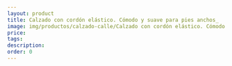 ```yaml
---
layout: product
title: Calzado con cordón elástico. Cómodo y suave para pies anchos_
image: img/productos/calzado-calle/Calzado con cordón elástico. Cómodo y suave para pies anchos_.webp
price: 
tags: 
description: 
order: 0
---
```

